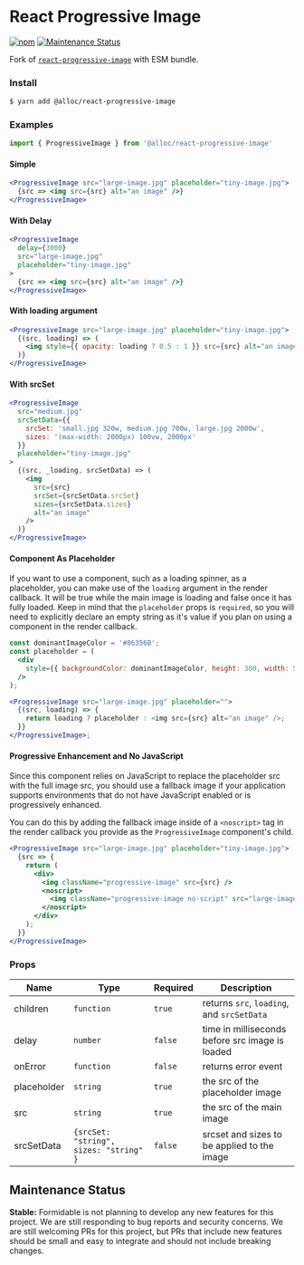 # React Progressive Image

[![npm](https://img.shields.io/npm/v/@alloc/react-progressive-image.svg)](https://www.npmjs.com/package/@alloc/react-progressive-image)
[![Maintenance Status][maintenance-image]](#maintenance-status)

Fork of [`react-progressive-image`][1] with ESM bundle.

[1]: https://github.com/FormidableLabs/react-progressive-image

### Install

```bash
$ yarn add @alloc/react-progressive-image
```

### Examples

```js
import { ProgressiveImage } from '@alloc/react-progressive-image'
```

#### Simple

```jsx
<ProgressiveImage src="large-image.jpg" placeholder="tiny-image.jpg">
  {src => <img src={src} alt="an image" />}
</ProgressiveImage>
```

#### With Delay

```jsx
<ProgressiveImage
  delay={3000}
  src="large-image.jpg"
  placeholder="tiny-image.jpg"
>
  {src => <img src={src} alt="an image" />}
</ProgressiveImage>
```

#### With loading argument

```jsx
<ProgressiveImage src="large-image.jpg" placeholder="tiny-image.jpg">
  {(src, loading) => (
    <img style={{ opacity: loading ? 0.5 : 1 }} src={src} alt="an image" />
  )}
</ProgressiveImage>
```

#### With srcSet

```jsx
<ProgressiveImage
  src="medium.jpg"
  srcSetData={{
    srcSet: 'small.jpg 320w, medium.jpg 700w, large.jpg 2000w',
    sizes: '(max-width: 2000px) 100vw, 2000px'
  }}
  placeholder="tiny-image.jpg"
>
  {(src, _loading, srcSetData) => (
    <img
      src={src}
      srcSet={srcSetData.srcSet}
      sizes={srcSetData.sizes}
      alt="an image"
    />
  )}
</ProgressiveImage>
```

#### Component As Placeholder

If you want to use a component, such as a loading spinner, as a placeholder, you can make use of the `loading` argument in the render callback. It will be true while the main image is loading and false once it has fully loaded. Keep in mind that the `placeholder` props is `required`, so you will need to explicitly declare an empty string as it's value if you plan on using a component in the render callback.

```jsx
const dominantImageColor = '#86356B';
const placeholder = (
  <div
    style={{ backgroundColor: dominantImageColor, height: 300, width: 500 }}
  />
);

<ProgressiveImage src="large-image.jpg" placeholder="">
  {(src, loading) => {
    return loading ? placeholder : <img src={src} alt="an image" />;
  }}
</ProgressiveImage>;
```

#### Progressive Enhancement and No JavaScript

Since this component relies on JavaScript to replace the placeholder src with the full image src, you should use a fallback image if your application supports environments that do not have JavaScript enabled or is progressively enhanced.

You can do this by adding the fallback image inside of a `<noscript>` tag in the render callback you provide as the `ProgressiveImage` component's child.

```jsx
<ProgressiveImage src="large-image.jpg" placeholder="tiny-image.jpg">
  {src => {
    return (
      <div>
        <img className="progressive-image" src={src} />
        <noscript>
          <img className="progressive-image no-script" src="large-image.jpg" />
        </noscript>
      </div>
    );
  }}
</ProgressiveImage>
```

### Props

| Name        | Type                                   | Required | Description                                     |
| ----------- | -------------------------------------- | -------- | ----------------------------------------------- |
| children    | `function`                             | `true`   | returns `src`, `loading`, and `srcSetData`      |
| delay       | `number`                               | `false`  | time in milliseconds before src image is loaded |
| onError     | `function`                             | `false`  | returns error event                             |
| placeholder | `string`                               | `true`   | the src of the placeholder image                |
| src         | `string`                               | `true`   | the src of the main image                       |
| srcSetData  | `{srcSet: "string", sizes: "string" }` | `false`  | srcset and sizes to be applied to the image     |

## Maintenance Status

 **Stable:** Formidable is not planning to develop any new features for this project. We are still responding to bug reports and security concerns. We are still welcoming PRs for this project, but PRs that include new features should be small and easy to integrate and should not include breaking changes.

[maintenance-image]: https://img.shields.io/badge/maintenance-stable-blue.svg
